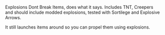 Explosions Dont Break Items, does what it says. Includes TNT, Creepers and should include modded explosions, tested with Sortilege and Explosive Arrows.

It still launches items around so you can propel them using explosions.
